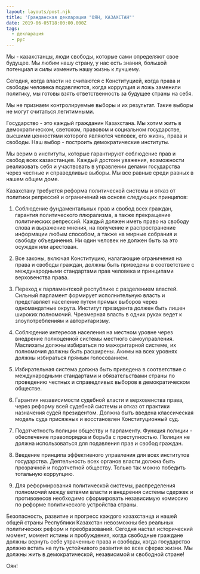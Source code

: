 ```yaml
---
layout: layouts/post.njk
title: 'Гражданская декларация "ОЯН, КАЗАХСТАН"'
date: 2019-06-05T18:00:00.000Z
tags:
  - декларация
  - рус
---
```

Мы - казахстанцы, люди свободы, которые сами определяют свое будущее. Мы любим нашу страну, у нас есть знания, большой потенциал и силы изменить нашу жизнь к лучшему.

Сегодня, когда власти не считаются с Конституцией, когда права и свободы человека подавляются, когда коррупция и ложь заменили политику, мы готовы взять ответственность за будущее страны на себя.

Мы не признаем контролируемые выборы и их результат. Такие выборы не могут считаться легитимными.

Государство - это каждый гражданин Казахстана. Мы хотим жить в демократическом, светском, правовом и социальном государстве, высшими ценностями которого являются человек, его жизнь, права и свободы. Наш выбор - построить демократические институты.

Мы верим в институты, которые гарантируют соблюдение прав и свобод всех казахстанцев. Каждый достоин уважения, возможности реализовать себя и участвовать в управлении делами государства через честные и справедливые выборы. Мы все равные среди равных в нашем общем доме.

Казахстану требуется реформа политической системы и отказ от политики репрессий и ограничений на основе следующих принципов:

1. Соблюдение фундаментальных прав и свобод всех граждан, гарантия политического плюрализма, а также прекращение политических репрессий. Каждый должен иметь право на свободу слова и выражение мнения, на получение и распространение информации любым способом, а также на мирные собрания и свободу объединения. Ни один человек не должен быть за это осужден или арестован.

2. Все законы, включая Конституцию, налагающие ограничения на права и свободы граждан, должны быть приведены в соответствие с международными стандартами прав человека и принципами верховенства права.

3. Переход к парламентской республике с разделением властей. Сильный парламент формирует исполнительную власть и представляет население путем прямых выборов через одномандатные округа. Институт президента должен быть лишен широких полномочий. Чрезмерная власть в одних руках ведет к злоупотреблениям и авторитаризму.

4. Соблюдение интересов населения на местном уровне через внедрение полноценной системы местного самоуправления. Маслихаты должны избираться по мажоритарной системе, их полномочия должны быть расширены. Акимы на всех уровнях должны избираться прямым голосованием.

5. Избирательная система должна быть приведена в соответствие с международными стандартами и обязательствами страны по проведению честных и справедливых выборов в демократическом обществе.

6. Гарантия независимости судебной власти и верховенства права, через реформу всей судебной системы и отказ от практики назначения судей президентом. Должна быть введена классическая модель суда присяжных и восстановлен Конституционный суд.

7. Подотчетность полиции обществу и парламенту. Функция полиции - обеспечение правопорядка и борьба с преступностью. Полиция не должна использоваться для подавления прав и свобод граждан.

8. Введение принципа эффективного управления для всех институтов государства. Деятельность всех органов власти должна быть прозрачной и подотчетной обществу. Только так можно победить тотальную коррупцию.

9. Для реформирования политической системы, распределения полномочий между ветвями власти и внедрения системы сдержек и противовесов необходимо сформировать независимую комиссию по реформе политического устройства страны.

Безопасность, развитие и прогресс каждого казахстанца и нашей общей страны Республики Казахстан невозможны без реальных политических реформ и преобразований. Сегодня настал исторический момент, момент истины и пробуждения, когда свободные граждане должны вернуть себе утраченные права и свободы, когда государство должно встать на путь устойчивого развития во всех сферах жизни. Мы должны жить в демократической, независимой и свободной стране! 

Оян!
